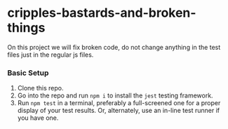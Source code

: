 # cripples-bastards-and-broken-things

On this project we will fix broken code, do not change anything in the test files just in the regular js files.
### Basic Setup

1. Clone this repo. 
2. Go into the repo and run `npm i` to install the `jest` testing framework.
3. Run `npm test` in a terminal, preferably a full-screened one for a proper display of your test results. Or, alternately, use an in-line test runner if you have one.


